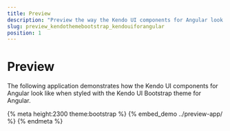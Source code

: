 ```yaml
---
title: Preview
description: "Preview the way the Kendo UI components for Angular look like when styled with the Kendo UI Bootstrap theme for Angular."
slug: preview_kendothemebootstrap_kendouiforangular
position: 1
---
```


# Preview

The following application demonstrates how the Kendo UI components for Angular look like when styled with the Kendo UI Bootstrap theme for Angular.

{% meta height:2300 theme:bootstrap %}
{% embed_demo ../preview-app/ %}
{% endmeta %}
